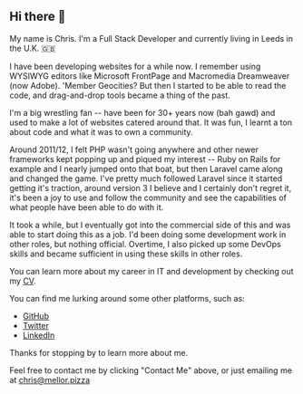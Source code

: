 ## Hi there 👋

My name is Chris. I'm a Full Stack Developer and currently living in Leeds in the U.K. 🇬🇧

I have been developing websites for a while now. I remember using WYSIWYG editors like Microsoft FrontPage and Macromedia Dreamweaver (now Adobe). 'Member Geocities? But then I started to be able to read the code, and drag-and-drop tools became a thing of the past.

I'm a big wrestling fan -- have been for 30+ years now (bah gawd) and used to make a lot of websites catered around that. It was fun, I learnt a ton about code and what it was to own a community.

Around 2011/12, I felt PHP wasn't going anywhere and other newer frameworks kept popping up and piqued my interest -- Ruby on Rails for example and I nearly jumped onto that boat, but then Laravel came along and changed the game. I've pretty much followed Laravel since it started getting it's traction, around version 3 I believe and I certainly don't regret it, it's been a joy to use and follow the community and see the capabilities of what people have been able to do with it.

It took a while, but I eventually got into the commercial side of this and was able to start doing this as a job. I'd been doing some development work in other roles, but nothing official. Overtime, I also picked up some DevOps skills and became sufficient in using these skills in other roles.

You can learn more about my career in IT and development by checking out my [CV](https://mellor.pizza/storage/cv.pdf).

You can find me lurking around some other platforms, such as:

-   [GitHub](https://github.com/cjmellor)
-   [Twitter](https://twitter.com/cmellor)
-   [LinkedIn](https://www.linkedin.com/in/chrismellor1985)

Thanks for stopping by to learn more about me.

Feel free to contact me by clicking "Contact Me" above, or just emailing me at chris@mellor.pizza
